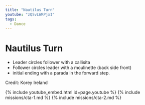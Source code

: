 ```yaml
---
title: "Nautilus Turn"
youtube: "zQSvLWRPjxI"
tags:
  - Dance
---
```


# Nautilus Turn #

* Leader circles follower with a callisita
* Follower circles leader with a moulinette (back side front)
* initial ending with a parada in the forward step.


Credit: Korey Ireland

{% include youtube_embed.html id=page.youtube %}
{% include missions/cta-1.md %}
{% include missions/cta-2.md %}
